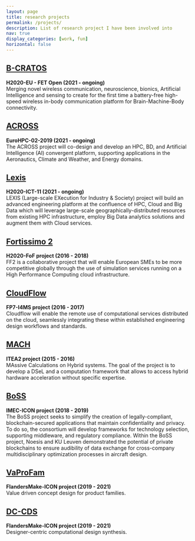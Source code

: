 ```yaml
---
layout: page
title: research projects
permalink: /projects/
description: List of research project I have been involved into
nav: true
display_categories: [work, fun]
horizontal: false
---
```


## [B-CRATOS](https://cordis.europa.eu/project/id/965044)
**H2020-EU - FET Open (2021 - ongoing)**  
Merging novel wireless communication, neuroscience, bionics, Artificial Intelligence and sensing to create for the first time a battery-free high-speed wireless in-body communication platform for Brain-Machine-Body connectivity.

## [ACROSS](https://cordis.europa.eu/project/id/955648)
**EuroHPC-02-2019 (2021 - ongoing)**  
The ACROSS project will co-design and develop an HPC, BD, and Artificial Intelligence (AI) convergent platform, supporting applications in the Aeronautics, Climate and Weather, and Energy domains.

## [Lexis](https://cordis.europa.eu/project/id/825532)
**H2020-ICT-11 (2021 - ongoing)**  
LEXIS (Large-scale EXecution for Industry & Society) project will build an advanced engineering platform at the confluence of HPC, Cloud and Big Data which will leverage large-scale geographically-distributed resources from existing HPC infrastructure, employ Big Data analytics solutions and augment them with Cloud services.

## [Fortissimo 2](https://www.fortissimo-project.eu/)
**H2020-FoF project (2016 - 2018)**  
FF2 is a collaborative project that will enable European SMEs to be more competitive globally through the use of simulation services running on a High Performance Computing cloud infrastructure.

## [CloudFlow](http://www.eu-cloudflow.eu/)
**FP7-I4MS project (2016 - 2017)**  
Cloudflow will enable the remote use of computational services distributed on the cloud, seamlessly integrating these within established engineering design workflows and standards.

## [MACH](https://itea3.org/project/mach.html)
**ITEA2 project (2015 - 2016)**  
MAssive Calculations on Hybrid systems. The goal of the project is to develop a DSeL and a computation framework that allows to access hybrid hardware acceleration without specific expertise.

## [BoSS](https://www.imec-int.com/en/what-we-offer/research-portfolio/boss)
**IMEC-ICON project (2018 - 2019)**  
The BoSS project seeks to simplify the creation of legally-compliant, blockchain-secured applications that maintain confidentiality and privacy. To do so, the consortium will develop frameworks for technology selection, supporting middleware, and regulatory compliance.
Within the BoSS project, Noesis and KU Leuven demonstrated the potential of private blockchains to ensure audibility of data exchange for cross-company multidisciplinary optimization processes in aircraft design.

## [VaProFam](https://www.flandersmake.be/en/research/design-optimisation)
**FlandersMake-ICON project (2019 - 2021)**  
Value driven concept design for product families.

## [DC-CDS](https://researchportal.be/en/project/designer-centric-computational-design-synthesis)
**FlandersMake-ICON project (2019 - 2021)**  
Designer-centric computational design synthesis.


